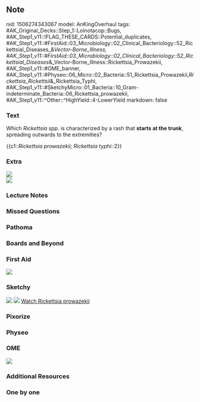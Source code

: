 ## Note
nid: 1506274343067
model: AnKingOverhaul
tags: #AK_Original_Decks::Step_1::Lolnotacop::Bugs, #AK_Step1_v11::!FLAG_THESE_CARDS::Potential_duplicates, #AK_Step1_v11::#FirstAid::03_Microbiology::02_Clinical_Bacteriology::52_Rickettsial_Diseases_&_Vector-Borne_Illness, #AK_Step1_v11::#FirstAid::03_Microbiology::02_Clinical_Bacteriology::52_Rickettsial_Diseases_&_Vector-Borne_Illness::Rickettsia_Prowazekii, #AK_Step1_v11::#OME_banner, #AK_Step1_v11::#Physeo::06_Micro::02_Bacteria::51_Rickettsia_Prowazekii,_Rickettsia_Rickettsii_&_Rickettsia_Typhi, #AK_Step1_v11::#SketchyMicro::01_Bacteria::10_Gram-indeterminate_Bacteria::06_Rickettsia_prowazekii, #AK_Step1_v11::^Other::^HighYield::4-LowerYield
markdown: false

### Text
Which <i>Rickettsia spp.</i> is characterized by a rash that
<b>starts at the trunk</b>, spreading outwards to the extremities?
<div>
  {{c1::<i>Rickettsia prowazekii; Rickettsia typhi::</i>2}}
</div>

### Extra
<img src="paste-14237816586336.jpg">
<div><img src="paste-13911399072190.jpg"></div>

### Lecture Notes


### Missed Questions


### Pathoma


### Boards and Beyond


### First Aid
<img src="tmp7_hn3_tv.png">

### Sketchy
<img src="paste-196361609805825.jpg"> <img src=
"paste-0f4fedc6813cc0300f31b57d65f529753cc589e3.png"> <a href=
"https://dashboard.sketchy.com/study/medical/courses/medical-microbiology/units/medical-microbiology-bacteria/videos/medical-microbiology-bacteria-gram-indeterminate-bacteria-rickettsia-prowazekii?utm_source=anki&utm_medium=partnership&utm_campaign=february_update&utm_content=medical">
Watch Rickettsia prowazekii</a>

### Pixorize


### Physeo


### OME
<div class="ome-widget">
  <a href="https://onlinemeded.org?ref=anki"><img src=
  "_OME_AnkiFlashcards_General_4.png"></a>
</div>

### Additional Resources


### One by one

